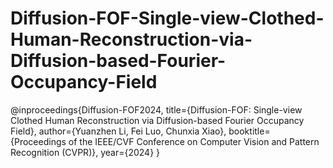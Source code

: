 # Diffusion-FOF-Single-view-Clothed-Human-Reconstruction-via-Diffusion-based-Fourier-Occupancy-Field
@inproceedings{Diffusion-FOF2024,
  title={Diffusion-FOF: Single-view Clothed Human Reconstruction via
Diffusion-based Fourier Occupancy Field},
  author={Yuanzhen Li, Fei Luo, Chunxia Xiao},
  booktitle={Proceedings of the IEEE/CVF Conference on Computer Vision and Pattern Recognition (CVPR)},
  year={2024}
}
